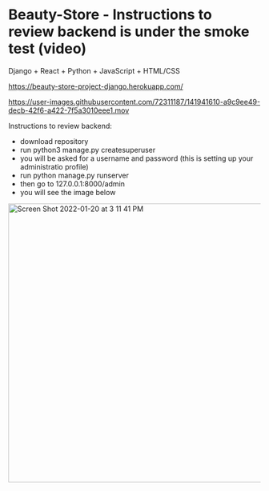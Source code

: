 # Beauty-Store - Instructions to review backend is under the smoke test (video)
Django + React + Python + JavaScript + HTML/CSS

https://beauty-store-project-django.herokuapp.com/

https://user-images.githubusercontent.com/72311187/141941610-a9c9ee49-decb-42f6-a422-7f5a3010eee1.mov

Instructions to review backend:

- download repository
- run python3 manage.py createsuperuser
- you will be asked for a username and password (this is setting up your administratio profile)
- run python manage.py runserver
- then go to 127.0.0.1:8000/admin
- you will see the image below
<img width="558" alt="Screen Shot 2022-01-20 at 3 11 41 PM" src="https://user-images.githubusercontent.com/72311187/150366105-1cf68284-f500-4528-b614-ebbce967f100.png">
